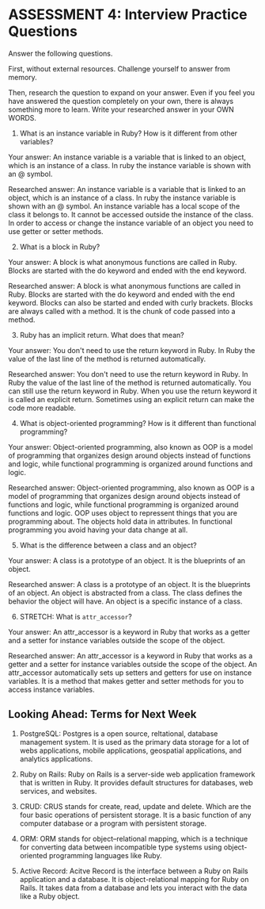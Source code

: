 # ASSESSMENT 4: Interview Practice Questions
Answer the following questions.

First, without external resources. Challenge yourself to answer from memory.

Then, research the question to expand on your answer. Even if you feel you have answered the question completely on your own, there is always something more to learn. Write your researched answer in your OWN WORDS.  

1. What is an instance variable in Ruby? How is it different from other variables?

  Your answer: An instance variable is a variable that is linked to an object, which is an instance of a class. In ruby the instance variable is shown with an @ symbol.

  Researched answer: An instance variable is a variable that is linked to an object, which is an instance of a class. In ruby the instance variable is shown with an @ symbol. An instance variable has a local scope of the class it belongs to. It cannot be accessed outside the instance of the class. In order to access or change the instance variable of an object you need to use getter or setter methods.



2. What is a block in Ruby?

  Your answer: A block is what anonymous functions are called in Ruby. Blocks are started with the do keyword and ended with the end keyword.

  Researched answer: A block is what anonymous functions are called in Ruby. Blocks are started with the do keyword and ended with the end keyword. Blocks can also be started and ended with curly brackets. Blocks are always called with a method. It is the chunk of code passed into a method.



3. Ruby has an implicit return. What does that mean?

  Your answer: You don't need to use the return keyword in Ruby. In Ruby the value of the last line of the method is returned automatically.

  Researched answer: You don't need to use the return keyword in Ruby. In Ruby the value of the last line of the method is returned automatically. You can still use the return keyword in Ruby. When you use the return keyword it is called an explicit return. Sometimes using an explicit return can make the code more readable.



4. What is object-oriented programming? How is it different than functional programming?

  Your answer: Object-oriented programming, also known as OOP is a model of programming that organizes design around objects instead of functions and logic, while functional programming is organized around functions and logic.

  Researched answer: Object-oriented programming, also known as OOP is a model of programming that organizes design around objects instead of functions and logic, while functional programming is organized around functions and logic. OOP uses object to repressent things that you are programming about. The objects hold data in attributes. In functional programming you avoid having your data change at all.



5. What is the difference between a class and an object?

  Your answer: A class is a prototype of an object. It is the blueprints of an object.

  Researched answer: A class is a prototype of an object. It is the blueprints of an object. An object is abstracted from a class. The class defines the behavior the object will have. An object is a specific instance of a class.



6. STRETCH: What is `attr_accessor`?

  Your answer: An attr_accessor is a keyword in Ruby that works as a getter and a setter for instance variables outside the scope of the object.

  Researched answer: An attr_accessor is a keyword in Ruby that works as a getter and a setter for instance variables outside the scope of the object. An attr_accessor automatically sets up setters and getters for use on instance variables. It is a method that makes getter and setter methods for you to access instance variables.



## Looking Ahead: Terms for Next Week

1. PostgreSQL: Postgres is a open source, reltational, database management system. It is used as the primary data storage for a lot of webs applications, mobile applications, geospatial applications, and analytics applications.
 
2. Ruby on Rails: Ruby on Rails is a server-side web application framework that is written in Ruby. It provides default structures for databases, web services, and websites.

3. CRUD: CRUS stands for create, read, update and delete. Which are the four basic operations of persistent storage. It is a basic function of any computer database or a program with persistent storage.

4. ORM: ORM stands for object–relational mapping, which is a technique for converting data between incompatible type systems using object-oriented programming languages like Ruby.

5. Active Record: Acitve Record is the interface between a Ruby on Rails application and a database. It is object-relational mapping for Ruby on Rails. It takes data from a database and lets you interact with the data like a Ruby object.
